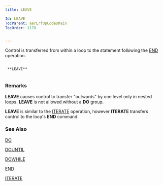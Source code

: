 ```yaml
---
title: LEAVE

Id: LEAVE
TocParent: aerLrfOpCodesMain
TocOrder: 1170


---
```


Control is transferred from within a loop to the statement following the [END](END.html) operation. 

```

 **LEAVE** 
        
```

### Remarks
**LEAVE** causes control to transfer "outwards" by one level only in nested loops. **LEAVE** is not allowed without a **DO** group. 

**LEAVE** is similar to the [ITERATE](ITERATE.html) operation, however **ITERATE** transfers control to the loop's **END** command. 

### See Also
[DO](DO.html)

[DOUNTIL](DOUNTIL.html)

[DOWHILE](DOWHILE.html)

[END](END.html)

[ITERATE](ITERATE.html) 
